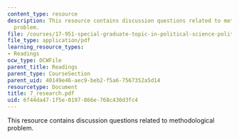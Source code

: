 ```yaml
---
content_type: resource
description: This resource contains discussion questions related to methodological
  problem.
file: /courses/17-951-special-graduate-topic-in-political-science-political-behavior-fall-2005/6f44da471f5e0197866e768c430d3fc4_7_research.pdf
file_type: application/pdf
learning_resource_types:
- Readings
ocw_type: OCWFile
parent_title: Readings
parent_type: CourseSection
parent_uid: 40149e46-aec9-beb2-f5a6-7567352a5d14
resourcetype: Document
title: 7_research.pdf
uid: 6f44da47-1f5e-0197-866e-768c430d3fc4
---
```

This resource contains discussion questions related to methodological problem.


